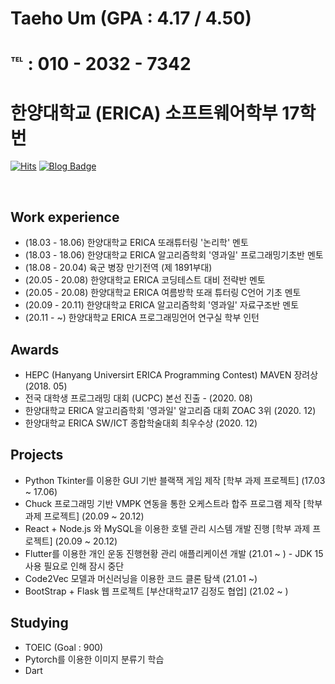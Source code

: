 #  Taeho Um (GPA : 4.17 / 4.50)
# ℡ : 010 - 2032 - 7342
# 한양대학교 (ERICA) 소프트웨어학부 17학번

[![Hits](https://hits.seeyoufarm.com/api/count/incr/badge.svg?url=https://github.com/qsc7342&count_bg=%23FFD5D5&title_bg=%23FF7575&icon=&icon_color=%23E7E7E7&title=VISIT&edge_flat=true)](https://hits.seeyoufarm.com)
[![Blog Badge](http://img.shields.io/badge/-Blog-brightgreen?style=flat-square&logo=FF5722&link=https://evaporation.tistory.com/)](https://evaporation.tistory.com/)

<br>

## Work experience 	
- (18.03 - 18.06) 한양대학교 ERICA 또래튜터링 '논리학' 멘토
- (18.03 - 18.06) 한양대학교 ERICA 알고리즘학회 '영과일' 프로그래밍기초반 멘토
- (18.08 - 20.04) 육군 병장 만기전역 (제 1891부대)
- (20.05 - 20.08) 한양대학교 ERICA 코딩테스트 대비 전략반 멘토
- (20.05 - 20.08) 한양대학교 ERICA 여름방학 또래 튜터링 C언어 기초 멘토
- (20.09 - 20.11) 한양대학교 ERICA 알고리즘학회 '영과일' 자료구조반 멘토
- (20.11 - ~) 한양대학교 ERICA 프로그래밍언어 연구실 학부 인턴

## Awards
- HEPC (Hanyang Universirt ERICA Programming Contest) MAVEN 장려상 (2018. 05)
- 전국 대학생 프로그래밍 대회 (UCPC) 본선 진출 - (2020. 08)
- 한양대학교 ERICA 알고리즘학회 '영과일' 알고리즘 대회 ZOAC 3위 (2020. 12)
- 한양대학교 ERICA SW/ICT 종합학술대회 최우수상 (2020. 12)

## Projects
- Python Tkinter를 이용한 GUI 기반 블랙잭 게임 제작 [학부 과제 프로젝트] (17.03 ~ 17.06)
- Chuck 프로그래밍 기반 VMPK 연동을 통한 오케스트라 합주 프로그램 제작 [학부 과제 프로젝트] (20.09 ~ 20.12)
- React + Node.js 와 MySQL을 이용한 호텔 관리 시스템 개발 진행 [학부 과제 프로젝트] (20.09 ~ 20.12)
- Flutter를 이용한 개인 운동 진행현황 관리 애플리케이션 개발 (21.01 ~ ) - JDK 15 사용 필요로 인해 잠시 중단
- Code2Vec 모델과 머신러닝을 이용한 코드 클론 탐색 (21.01 ~)
- BootStrap + Flask 웹 프로젝트 [부산대학교17 김정도 협업] (21.02 ~ ) 

## Studying
- TOEIC (Goal : 900)
- Pytorch를 이용한 이미지 분류기 학습
- Dart
